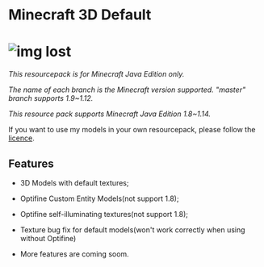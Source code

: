 # Minecraft 3D Default
# ![img lost](https://raw.githubusercontent.com/GeForceLegend/Minecraft-Default-3D/master/pack.png)

*This resourcepack is for Minecraft Java Edition only.*

*The name of each branch is the Minecraft version supported. "master" branch supports 1.9~1.12.*

*This resource pack supports Minecraft Java Edition 1.8~1.14.*

If you want to use my models in your own resourcepack, please follow the [licence](./LICENCE).

## Features

- 3D Models with default textures;

- Optifine Custom Entity Models(not support 1.8);

- Optifine self-illuminating textures(not support 1.8);

- Texture bug fix for default models(won't work correctly when using without Optifine)

- More features are coming soom.
